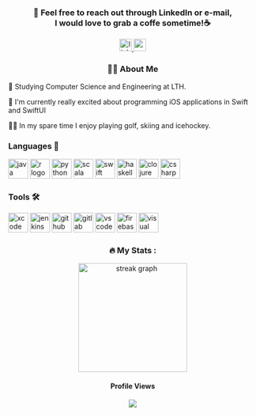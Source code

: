 <div align="center">
  <h3 align="center">📩 Feel free to reach out through LinkedIn or e-mail,<br> I would love to grab a coffe sometime!☕️</h3>
  <a href="https://www.linkedin.com/in/axel-langenskiöld-33185a223" target="_blank">
    <img src="https://img.shields.io/static/v1?message=LinkedIn&logo=linkedin&label=&color=0077B5&logoColor=white&labelColor=&style=for-the-badge" height="25" alt="linkedin logo" />
  </a>
  <a href="mailto:axel@langenskiold.se" target="_blank">
    <img src="https://img.shields.io/static/v1?message=Gmail&logo=gmail&label=&color=0078D4&logoColor=white&labelColor=&style=for-the-badge" height="25" alt="gmail logo" />
  </a>
</div>

<h3 align="center">👩‍💻  About Me</h3>

<p align="left">🏫 Studying Computer Science and Engineering at LTH.</p>
<p align="left">📕 I'm currently really excited about programming iOS applications in Swift and SwiftUI</p>
<p align="left">🏌️‍♂ In my spare time I enjoy playing golf, skiing and icehockey.</p>

<h3 align="left">Languages 🔨</h3>
<div align="left">
  <img src="https://cdn.jsdelivr.net/gh/devicons/devicon/icons/java/java-original.svg" height="40" style="display:inline-block;" alt="java logo" />
  <img src="https://cdn.jsdelivr.net/gh/devicons/devicon/icons/r/r-original.svg" height="40" style="display:inline-block;" alt="r logo" />
  <img src="https://cdn.jsdelivr.net/gh/devicons/devicon/icons/python/python-original.svg" height="40" style="display:inline-block;" alt="python logo" />
  <img src="https://cdn.jsdelivr.net/gh/devicons/devicon/icons/scala/scala-original.svg" height="40" style="display:inline-block;" alt="scala logo" />
  <img src="https://cdn.jsdelivr.net/gh/devicons/devicon/icons/swift/swift-original.svg" height="40" style="display:inline-block;" alt="swift logo" />
  <img src="https://cdn.jsdelivr.net/gh/devicons/devicon/icons/haskell/haskell-original.svg" height="40" style="display:inline-block;" alt="haskell logo" />
  <img src="https://cdn.jsdelivr.net/gh/devicons/devicon/icons/clojure/clojure-original.svg" height="40" style="display:inline-block;" alt="clojure logo" />
  <img src="https://cdn.jsdelivr.net/gh/devicons/devicon/icons/csharp/csharp-original.svg" height="40" style="display:inline-block;" alt="csharp logo" />
</div>

<h3 align="left">Tools 🛠️</h3>
<div align="left">
  <img src="https://cdn.jsdelivr.net/gh/devicons/devicon/icons/xcode/xcode-original.svg" height="40" style="display:inline-block;" alt="xcode logo" />
  <img src="https://cdn.jsdelivr.net/gh/devicons/devicon/icons/jenkins/jenkins-original.svg" height="40" style="display:inline-block;" alt="jenkins logo" />
  <img src="https://cdn.jsdelivr.net/gh/devicons/devicon/icons/github/github-original.svg" height="40" style="display:inline-block;" alt="github logo" />
  <img src="https://cdn.jsdelivr.net/gh/devicons/devicon/icons/gitlab/gitlab-original.svg" height="40" style="display:inline-block;" alt="gitlab logo" />
  <img src="https://cdn.jsdelivr.net/gh/devicons/devicon/icons/vscode/vscode-original.svg" height="40" style="display:inline-block;" alt="vscode logo" />
  <img src="https://cdn.jsdelivr.net/gh/devicons/devicon/icons/firebase/firebase-original.svg" height="40" style="display:inline-block;" alt="firebase logo" />
  <img src="https://cdn.jsdelivr.net/gh/devicons/devicon/icons/visualstudio/visualstudio-original.svg" height="40" style="display:inline-block;" alt="visual studio logo" />
</div>

<div align="center">
  <h3 align="center">🔥   My Stats :</h3>
  
  <div align="center">
    <img src="https://streak-stats.demolab.com?user=axellangenskiold&locale=en&mode=daily&theme=dark&hide_border=false&border_radius=5&order=3" height="220" alt="streak graph"  />
  </div>
  
  <div align="center">
    <h4>Profile Views</h4> 
    <img src="https://profile-counter.glitch.me/axellangenskiold/count.svg?"  />
  </div>
</div>
